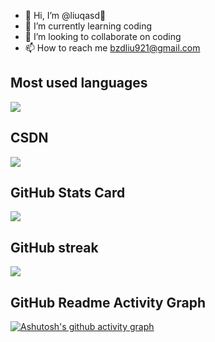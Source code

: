 - 👋 Hi, I’m @liuqasd👀 
- 🌱 I’m currently learning coding
- 💞️ I’m looking to collaborate on coding
- 📫 How to reach me bzdliu921@gmail.com

## Most used languages

<div> <img src="https://github-readme-stats.vercel.app/api/top-langs/?username=liuqasd&hide_title=true&hide_border=true&layout=compact&langs_count=6&text_color=000&icon_color=fff&theme=graywhite" /> </div>

## CSDN

<div> <img src="https://stats.justsong.cn/api/csdn?id=qq_52046937"> </div>

<!-- ## Github Profile Trophy

<div> <img src="https://github-profile-trophy.vercel.app/?username=liuqasd" /> </div>
--->

## GitHub Stats Card

![](https://github-readme-stats.vercel.app/api?username=liuqasd)

## GitHub streak

<div> <img src="https://github-readme-streak-stats.herokuapp.com/?user=liuqasd" /> </div>



## GitHub Readme Activity Graph

[![Ashutosh's github activity graph](https://github-readme-activity-graph.vercel.app/graph?username=liuqasd&theme=github-compact&custom_title=LIUQASD's%20Concentration%20Graph&hide_border=true)](https://github.com/ashutosh00710/github-readme-activity-graph)


<!---
liuqasd/liuqasd is a ✨ special ✨ repository because its `README.md` (this file) appears on your GitHub profile.
You can click the Preview link to take a look at your changes.
--->
